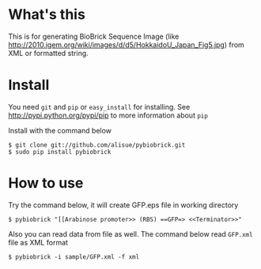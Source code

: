 # What's this #
This is for generating BioBrick Sequence Image (like http://2010.igem.org/wiki/images/d/d5/HokkaidoU_Japan_Fig5.jpg)
from XML or formatted string.

# Install #
You need `git` and `pip` or `easy_install` for installing.
See http://pypi.python.org/pypi/pip to more information about `pip`

Install with the command below

	$ git clone git://github.com/alisue/pybiobrick.git
	$ sudo pip install pybiobrick

# How to use #
Try the command below, it will create GFP.eps file in working directory

	$ pybiobrick "[[Arabinose promoter>> (RBS) ==GFP=> <<Terminator>>"
	
Also you can read data from file as well. The command below read `GFP.xml` file as XML format

	$ pybiobrick -i sample/GFP.xml -f xml

